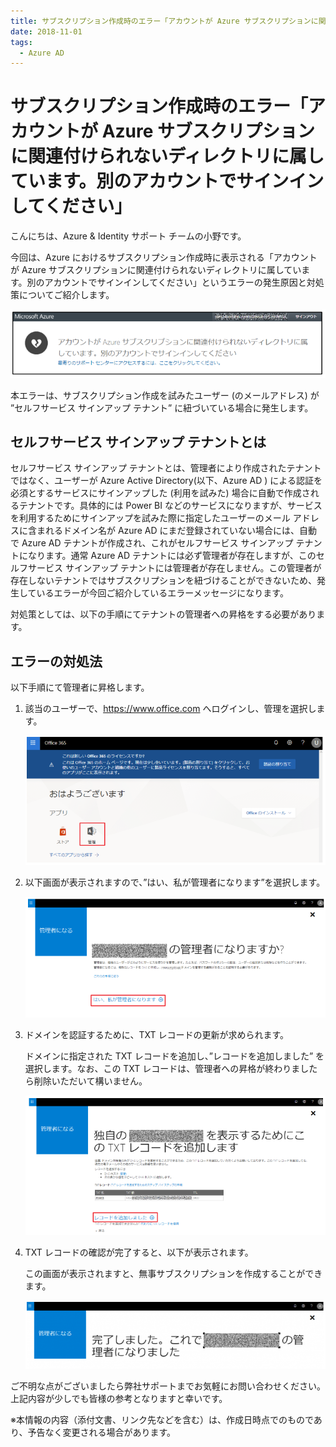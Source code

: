 ```yaml
---
title: サブスクリプション作成時のエラー「アカウントが Azure サブスクリプションに関連付けられないディレクトリに属しています。別のアカウントでサインインしてください」
date: 2018-11-01
tags:
  - Azure AD
---
```


# サブスクリプション作成時のエラー「アカウントが Azure サブスクリプションに関連付けられないディレクトリに属しています。別のアカウントでサインインしてください」

こんにちは、Azure & Identity サポート チームの小野です。

今回は、Azure におけるサブスクリプション作成時に表示される「アカウントが Azure サブスクリプションに関連付けられないディレクトリに属しています。別のアカウントでサインインしてください」というエラーの発生原因と対処策についてご紹介します。

 ![](./create-subscription-error/error.png)

本エラーは、サブスクリプション作成を試みたユーザー (のメールアドレス) が ”セルフサービス サインアップ テナント” に紐づいている場合に発生します。

## セルフサービス サインアップ テナントとは

セルフサービス サインアップ テナントとは、管理者により作成されたテナントではなく、ユーザーが Azure Active Directory(以下、Azure AD ) による認証を必須とするサービスにサインアップした (利用を試みた) 場合に自動で作成されるテナントです。具体的には Power BI などのサービスになりますが、サービスを利用するためにサインアップを試みた際に指定したユーザーのメール アドレスに含まれるドメイン名が Azure AD にまだ登録されていない場合には、自動で Azure AD テナントが作成され、これがセルフサービス サインアップ テナントになります。通常 Azure AD テナントには必ず管理者が存在しますが、このセルフサービス サインアップ テナントには管理者が存在しません。この管理者が存在しないテナントではサブスクリプションを紐づけることができないため、発生しているエラーが今回ご紹介しているエラーメッセージになります。

対処策としては、以下の手順にてテナントの管理者への昇格をする必要があります。

## エラーの対処法

以下手順にて管理者に昇格します。


1. 該当のユーザーで、https://www.office.com へログインし、管理を選択します。

    ![](./create-subscription-error/1.png)

2. 以下画面が表示されますので、”はい、私が管理者になります”を選択します。

    ![](./create-subscription-error/2.png)

3. ドメインを認証するために、TXT レコードの更新が求められます。

    ドメインに指定された TXT レコードを追加し、”レコードを追加しました” を選択します。なお、この TXT レコードは、管理者への昇格が終わりましたら削除いただいて構いません。

    ![](./create-subscription-error/3.png)

4. TXT レコードの確認が完了すると、以下が表示されます。

    この画面が表示されますと、無事サブスクリプションを作成することができます。

    ![](./create-subscription-error/4.png)

ご不明な点がございましたら弊社サポートまでお気軽にお問い合わせください。上記内容が少しでも皆様の参考となりますと幸いです。

※本情報の内容（添付文書、リンク先などを含む）は、作成日時点でのものであり、予告なく変更される場合があります。
